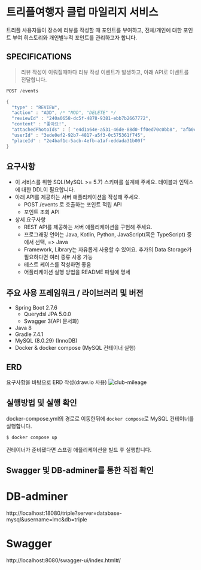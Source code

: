 # 트리플여행자 클럽 마일리지 서비스

트리플 사용자들이 장소에 리뷰를 작성할 때 포인트를 부여하고, 전체/개인에 대한 포인트 부여 히스토리와 개인별누적 포인트를 관리하고자 합니다.

## SPECIFICATIONS 

> 리뷰 작성이 이뤄질때마다 리뷰 작성 이벤트가 발생하고, 아래 API로 이벤트를 전달합니다.

```java
POST /events

{
  "type" : "REVIEW",
  "action" : "ADD", /* "MOD", "DELETE" */
  "reviewId" : "240a0658-dc5f-4878-9381-ebb7b2667772",
  "content" : "좋아요!",
  "attachedPhotoIds" : [ "e4d1a64e-a531-46de-88d0-ff0ed70c0bb8", "afb0cef2-851d-4a50-bb07-9cc15cbdc332" ],
  "userId" : "3ede0ef2-92b7-4817-a5f3-0c575361f745",
  "placeId" : "2e4baf1c-5acb-4efb-a1af-eddada31b00f"
}
```
## 요구사항 
- 이 서비스를 위한 SQL(MySQL >= 5.7) 스키마를 설계해 주세요. 테이블과 인덱스에 대한 DDL이 필요합니다.
- 아래 API를 제공하는 서버 애플리케이션을 작성해 주세요.
  - POST /events 로 호출하는 포인트 적립 API  
  - 포인트 조회 API
- 상세 요구사항
  - REST API를 제공하는 서버 애플리케이션을 구현해 주세요.
  - 프로그래밍 언어는 Java, Kotlin, Python, JavaScript(혹은 TypeScript) 중에서 선택, => Java
  - Framework, Library는 자유롭게 사용할 수 있어요. 추가의 Data Storage가 필요하다면 여러 종류 사용 가능
  - 테스트 케이스를 작성하면 좋음
  - 어플리케이션 실행 방법을 README 파일에 명세

## 주요 사용 프레임워크 / 라이브러리 및 버전

- Spring Boot 2.7.6
    - Querydsl JPA 5.0.0
    - Swagger 3(API 문서화)
- Java 8
- Gradle 7.4.1
- MySQL (8.0.29) (InnoDB)
- Docker & docker compose (MySQL 컨테이너 실행)

## ERD 

요구사항을 바탕으로 ERD 작성(draw.io 사용)
![club-mileage](https://user-images.githubusercontent.com/30383018/208692388-a82622b7-b7fa-404b-8098-883f02ff2e4c.JPG)

## 실행방법 및 실행 확인

docker-compose.yml의 경로로 이동한뒤에  `docker compose`로 MySQL 컨테이너를 실행합니다. 
```bash
$ docker compose up
```
컨테이너가 준비됐다면 스프링 애플리케이션을 빌드 후 실행합니다.

## Swagger 및 DB-adminer를 통한 직접 확인

# DB-adminer
http://localhost:18080/triple?server=database-mysql&username=lmc&db=triple

# Swagger
http://localhost:8080/swagger-ui/index.html#/

